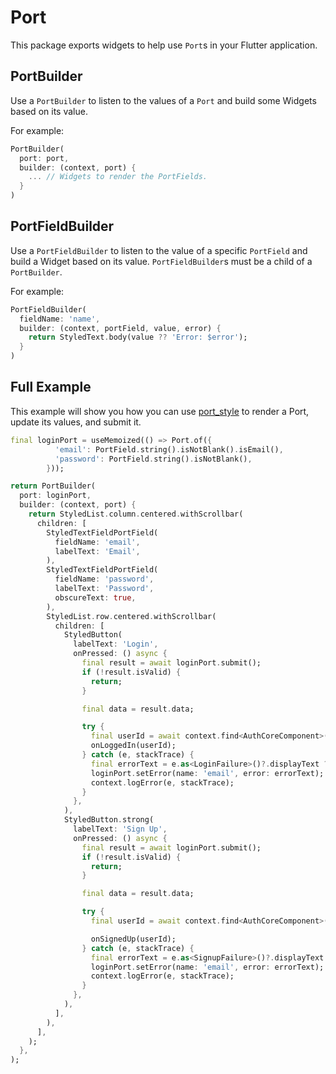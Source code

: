 # Port

This package exports widgets to help use `Port`s in your Flutter application.

## PortBuilder

Use a `PortBuilder` to listen to the values of a `Port` and build some Widgets based on its value.

For example:

```dart
PortBuilder(
  port: port,
  builder: (context, port) {
    ... // Widgets to render the PortFields.
  }
)
```

## PortFieldBuilder

Use a `PortFieldBuilder` to listen to the value of a specific `PortField` and build a Widget based on its value. `PortFieldBuilder`s must be a child of a `PortBuilder`.

For example:

```dart
PortFieldBuilder(
  fieldName: 'name',
  builder: (context, portField, value, error) {
    return StyledText.body(value ?? 'Error: $error');
  }
)
```

## Full Example

This example will show you how you can use [port_style](../port_style/README.md) to render a Port, update its values, and submit it.

```dart
final loginPort = useMemoized(() => Port.of({
          'email': PortField.string().isNotBlank().isEmail(),
          'password': PortField.string().isNotBlank(),
        }));

return PortBuilder(
  port: loginPort,
  builder: (context, port) {
    return StyledList.column.centered.withScrollbar(
      children: [
        StyledTextFieldPortField(
          fieldName: 'email',
          labelText: 'Email',
        ),
        StyledTextFieldPortField(
          fieldName: 'password',
          labelText: 'Password',
          obscureText: true,
        ),
        StyledList.row.centered.withScrollbar(
          children: [
            StyledButton(
              labelText: 'Login',
              onPressed: () async {
                final result = await loginPort.submit();
                if (!result.isValid) {
                  return;
                }

                final data = result.data;

                try {
                  final userId = await context.find<AuthCoreComponent>().login(data['email'], data['password']);
                  onLoggedIn(userId);
                } catch (e, stackTrace) {
                  final errorText = e.as<LoginFailure>()?.displayText ?? e.toString();
                  loginPort.setError(name: 'email', error: errorText);
                  context.logError(e, stackTrace);
                }
              },
            ),
            StyledButton.strong(
              labelText: 'Sign Up',
              onPressed: () async {
                final result = await loginPort.submit();
                if (!result.isValid) {
                  return;
                }

                final data = result.data;

                try {
                  final userId = await context.find<AuthCoreComponent>().signup(data['email'], data['password']);

                  onSignedUp(userId);
                } catch (e, stackTrace) {
                  final errorText = e.as<SignupFailure>()?.displayText ?? e.toString();
                  loginPort.setError(name: 'email', error: errorText);
                  context.logError(e, stackTrace);
                }
              },
            ),
          ],
        ),
      ],
    );
  },
);
```
